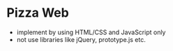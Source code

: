 # Pizza Web
- implement by using HTML/CSS and JavaScript only
- not use libraries like jQuery, prototype.js etc.
  
